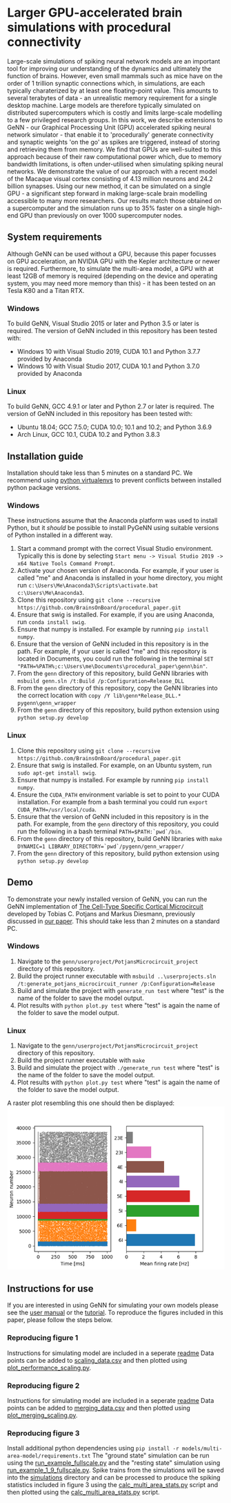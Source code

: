 # Larger GPU-accelerated brain simulations with procedural connectivity
Large-scale simulations of spiking neural network models are an important tool for improving our understanding of the dynamics and ultimately the function of brains.
However, even small mammals such as mice have on the order of 1 trillion synaptic connections which, in simulations, are each typically charaterized by at least one floating-point value.
This amounts to several terabytes of data - an unrealistic memory requirement for a single desktop machine.
Large models are therefore typically simulated on distributed supercomputers which is costly and limits large-scale modelling to a few privileged research groups.
In this work, we describe extensions to GeNN - our Graphical Processing Unit (GPU) accelerated spiking neural network simulator - that enable it to 'procedurally' generate connectivity and synaptic weights 'on the go' as spikes are triggered, instead of storing and retrieving them from memory.
We find that GPUs are well-suited to this approach because of their raw computational power which, due to memory bandwidth limitations, is often under-utilised when simulating spiking neural networks.
We demonstrate the value of our approach with a recent model of the Macaque visual cortex consisting of 4.13 million neurons and 24.2 billion synapses.
Using our new method, it can be simulated on a single GPU - a significant step forward in making large-scale brain modelling accessible to many more researchers.
Our results match those obtained on a supercomputer and the simulation runs up to 35% faster on a single high-end GPU than previously on over 1000 supercomputer nodes.

## System requirements
Although GeNN can be used without a GPU, because this paper focusses on GPU acceleration, an NVIDIA GPU with the Kepler architecture or newer is required.
Furthermore, to simulate the multi-area model, a GPU with at least 12GB of memory is required (depending on the device and operating system, you may need more memory than this) - it has been tested on an Tesla K80 and a Titan RTX.

### Windows
To build GeNN, Visual Studio 2015 or later and Python 3.5 or later is required.
The version of GeNN included in this repository has been tested with:
* Windows 10 with Visual Studio 2019, CUDA 10.1 and Python 3.7.7 provided by Anaconda
* Windows 10 with Visual Studio 2017, CUDA 10.1 and Python 3.7.0 provided by Anaconda

### Linux
To build GeNN, GCC 4.9.1 or later and Python 2.7 or later is required.
The version of GeNN included in this repository has been tested with:
* Ubuntu 18.04; GCC 7.5.0; CUDA 10.0; 10.1 and 10.2; and Python 3.6.9
* Arch Linux, GCC 10.1, CUDA 10.2 and Python 3.8.3

## Installation guide
Installation should take less than 5 minutes on a standard PC.
We recommend using [python virtualenvs](https://pypi.org/project/virtualenv/) to prevent conflicts between installed python package versions.

### Windows
These instructions assume that the Anaconda platform was used to install Python, but it _should_ be possible to install PyGeNN using suitable versions of Python installed in a different way.
1. Start a command prompt with the correct Visual Studio environment. Typically this is done by selecting ``Start menu -> Visual Studio 2019 -> x64 Native Tools Command Prompt``.
2. Activate your chosen version of Anaconda. For example, if your user is called "me" and Anaconda is installed in your home directory, you might run ``c:\Users\Me\Anaconda3\Scripts\activate.bat c:\Users\Me\Anaconda3``.
3. Clone this repository using ``git clone --recursive https://github.com/BrainsOnBoard/procedural_paper.git``
4. Ensure that swig is installed. For example, if you are using Anaconda, run ``conda install swig``.
5. Ensure that numpy is installed. For example by running ``pip install numpy``.
6. Ensure that the version of GeNN included in this repository is in the path. For example, if your user is called "me" and this repository is located in Documents, you could run the following in the terminal ``SET "PATH=%PATH%;c:\Users\me\Documents\procedural_paper\genn\bin"``.
7. From the ``genn`` directory of this repository, build GeNN libraries with ``msbuild genn.sln /t:Build /p:Configuration=Release_DLL``
8. From the ``genn`` directory of this repository, copy the GeNN libraries into the correct location with ``copy /Y lib\genn*Release_DLL.* pygenn\genn_wrapper``
9. From the ``genn`` directory of this repository, build python extension using ``python setup.py develop``

### Linux
1. Clone this repository using ``git clone --recursive https://github.com/BrainsOnBoard/procedural_paper.git``
2. Ensure that swig is installed. For example, on an Ubuntu system, run ``sudo apt-get install swig``.
3. Ensure that numpy is installed. For example by running ``pip install numpy``.
4. Ensure the ``CUDA_PATH`` environment variable is set to point to your CUDA installation. For example from a bash terminal you could run ``export CUDA_PATH=/usr/local/cuda``.
5. Ensure that the version of GeNN included in this repository is in the path. For example, from the ``genn`` directory of this repository, you could run the following in a bash terminal ``PATH=$PATH:`pwd`/bin``.
6. From the ``genn`` directory of this repository, build GeNN libraries with ``make DYNAMIC=1 LIBRARY_DIRECTORY=`pwd`/pygenn/genn_wrapper/``
7. From the ``genn`` directory of this repository, build python extension using ``python setup.py develop``

## Demo
To demonstrate your newly installed version of GeNN, you can run the GeNN implementation of [The Cell-Type Specific Cortical Microcircuit](http://www.ncbi.nlm.nih.gov/pubmed/23203991) developed by Tobias C. Potjans and Markus Diesmann, previously discussed in [our paper](https://www.frontiersin.org/articles/10.3389/fnins.2018.00941).
This should take less than 2 minutes on a standard PC.

### Windows
1. Navigate to the ``genn/userproject/PotjansMicrocircuit_project`` directory of this repository.
2. Build the project runner executable with ``msbuild ..\userprojects.sln /t:generate_potjans_microcircuit_runner /p:Configuration=Release``
3. Build and simulate the project with ``generate_run test`` where "test" is the name of the folder to save the model output.
4. Plot results with ``python plot.py test`` where "test" is again the name of the folder to save the model output.

### Linux
1. Navigate to the ``genn/userproject/PotjansMicrocircuit_project`` directory of this repository.
2. Build the project runner executable with ``make``
3. Build and simulate the project with ``./generate_run test`` where "test" is the name of the folder to save the model output.
4. Plot results with ``python plot.py test`` where "test" is again the name of the folder to save the model output.

A raster plot resembling this one should then be displayed:
![Microcircuit output](microcircuit_demo.png)

## Instructions for use
If you are interested in using GeNN for simulating your own models please see the [user manual](https://genn-team.github.io/genn/documentation/4/html/index.html) or the [tutorial](https://github.com/neworderofjamie/new_genn_tutorials).
To reproduce the figures included in this paper, please follow the steps below.

### Reproducing figure 1
Instructions for simulating model are included in a seperate [readme](models/va_benchmark/README.md)
Data points can be added to [scaling_data.csv](scripts/scaling_data.csv) and then plotted using [plot_performance_scaling.py](scripts/plot_performance_scaling.py).

### Reproducing figure 2
Instructions for simulating model are included in a seperate [readme](models/neuron_merge/README.md)
Data points can be added to [merging_data.csv](scripts/merging_data.csv) and then plotted using [plot_merging_scaling.py](scripts/plot_merging_scaling.py).

### Reproducing figure 3
Install additional python dependencies using ``pip install -r models/multi-area-model/requirements.txt``
The "ground state" simulation can be run using the [run_example_fullscale.py](https://github.com/neworderofjamie/multi-area-model/blob/master/run_example_fullscale.py) and the "resting state" simulation using [run_example_1_9_fullscale.py](https://github.com/neworderofjamie/multi-area-model/blob/master/run_example_1_9_fullscale.py).
Spike trains from the simulations will be saved into the [simulations](https://github.com/neworderofjamie/multi-area-model/blob/master/simulations) directory and can be processed to produce the spiking statistics included in figure 3 using the [calc_multi_area_stats.py](scripts/calc_multi_area_stats.py) script and then plotted using the [calc_multi_area_stats.py](scripts/plot_multi_area.py) script.
